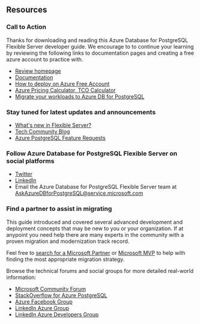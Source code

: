 ## Resources

### Call to Action

Thanks for downloading and reading this Azure Database for PostgreSQL Flexible Server developer guide.  We encourage to to continue your learning by reviewing the following links to documentation pages and creating a free azure account to practice with.

- [Review homepage](https://aka.ms/postgresql)
- [Documentation](https://aka.ms/PostgreSQLdocs)
- [How to deploy on Azure Free Account](https://learn.microsoft.com/azure/postgresql/flexible-server/how-to-deploy-on-azure-free-account)
- [Azure Pricing Calculator, TCO Calculator](https://azure.microsoft.com/pricing)
- [Migrate your workloads to Azure DB for PostgreSQL](https://learn.microsoft.com/azure/postgresql/migrate/how-to-migrate-using-dump-and-restore)

### Stay tuned for latest updates and announcements

- [What's new in Flexible Server?](https://learn.microsoft.com/azure/postgresql/flexible-server/release-notes)
- [Tech Community Blog](https://techcommunity.microsoft.com/t5/azure-database-for-postgresql/bg-p/ADforPostgreSQL)
- [Azure PostgreSQL Feature Requests](https://feedback.azure.com/d365community/forum/c5e32b97-ee24-ec11-b6e6-000d3a4f0da0)

### Follow Azure Database for PostgreSQL Flexible Server on social platforms

- [Twitter](https://twitter.com/AzureDBPostgres)
- [LinkedIn](https://www.linkedin.com/company/azure-database-for-postgresql)
- Email the Azure Database for PostgreSQL Flexible Server team at AskAzureDBforPostgreSQL@service.microsoft.com  

### Find a partner to assist in migrating

This guide introduced and covered several advanced development and deployment concepts that may be new to you or your organization.  If at anypoint you need help there are many experts in the community with a proven migration and modernization track record.

Feel free to [search for a Microsoft Partner](https://www.microsoft.com/solution-providers/home) or [Microsoft MVP](https://mvp.microsoft.com/MvpSearch) to help with finding the most appropriate migration strategy.

Browse the technical forums and social groups for more detailed real-world information:

- [Microsoft Community Forum](https://techcommunity.microsoft.com/t5/azure-database-for-postgresql/bd-p/AzureDatabaseforPostgreSQL)
- [StackOverflow for Azure PostgreSQL](https://stackoverflow.com/questions/tagged/azure-postgresql)
- [Azure Facebook Group](https://www.facebook.com/groups/MsftAzure)
- [LinkedIn Azure Group](https://www.linkedin.com/groups/2733961/)
- [LinkedIn Azure Developers Group](https://www.linkedin.com/groups/1731317/)
